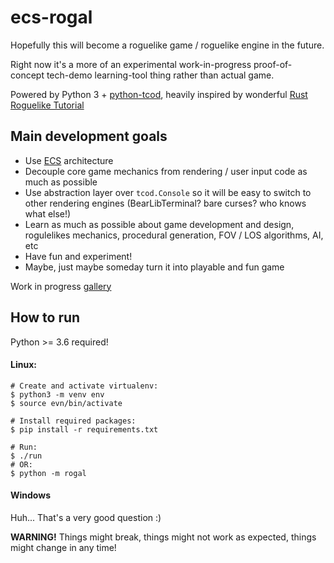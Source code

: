 # ecs-rogal

Hopefully this will become a roguelike game / roguelike engine in the future.

Right now it's a more of an experimental work-in-progress proof-of-concept tech-demo learning-tool thing rather than actual game. 

Powered by Python 3 + [python-tcod](https://github.com/libtcod/python-tcod), heavily inspired by wonderful [Rust Roguelike Tutorial](http://bfnightly.bracketproductions.com/rustbook/)

## Main development goals
- Use [ECS](https://en.wikipedia.org/wiki/Entity_component_system) architecture
- Decouple core game mechanics from rendering / user input code as much as possible
- Use abstraction layer over `tcod.Console` so it will be easy to switch to other rendering engines (BearLibTerminal? bare curses? who knows what else!)
- Learn as much as possible about game development and design, rogulelikes mechanics, procedural generation, FOV / LOS algorithms, AI, etc
- Have fun and experiment!
- Maybe, just maybe someday turn it into playable and fun game

Work in progress [gallery](https://imgur.com/a/0R8ZwQX)

## How to run
Python >= 3.6 required!

#### Linux:

    # Create and activate virtualenv:
    $ python3 -m venv env
    $ source evn/bin/activate
    
    # Install required packages:
    $ pip install -r requirements.txt
    
    # Run:
    $ ./run
    # OR:
    $ python -m rogal

#### Windows
Huh... That's a very good question :)

**WARNING!** Things might break, things might not work as expected, things might change in any time! 
